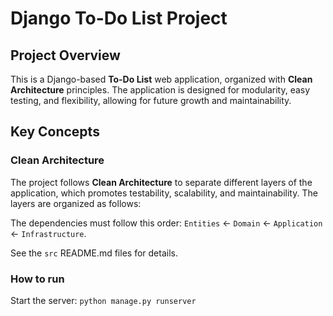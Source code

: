 # Django To-Do List Project

## Project Overview
This is a Django-based **To-Do List** web application, organized with **Clean Architecture** principles. The application is designed for modularity, easy testing, and flexibility, allowing for future growth and maintainability.

## Key Concepts

### Clean Architecture
The project follows **Clean Architecture** to separate different layers of the application, which promotes testability, scalability, and maintainability. The layers are organized as follows:

The dependencies must follow this order: `Entities` <- `Domain` <- `Application` <- `Infrastructure`.

See the `src` README.md files for details.

### How to run

Start the server: `python manage.py runserver`

